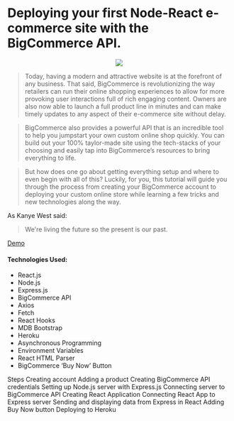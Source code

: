 # Deploying your first Node-React e-commerce site with the BigCommerce API. 

<p align="center">
    <img src="https://imgur.com/3qS6LaF.png">
</p>

>Today, having a modern and attractive website is at the forefront of any business. That said, BigCommerce is revolutionizing the way retailers can run their online shopping experiences to allow for more provoking user interactions full of rich engaging content. Owners are also now able to launch a full product line in minutes and can make timely updates to any aspect of their e-commerce site without delay.

>BigCommerce also provides a powerful API that is an incredible tool to help you jumpstart your own custom online shop quickly. You can build out your 100% taylor-made site using the tech-stacks of your choosing and easily tap into BigCommerce’s resources to bring everything to life. 

>But how does one go about getting everything setup and where to even begin with all of this? Luckily, for you, this tutorial will guide you through the process from creating your BigCommerce account to deploying your custom online store while learning a few tricks and new technologies along the way.

As Kanye West said:

> We're living the future so
> the present is our past.

[Demo](https://trailtoad.herokuapp.com)

#### Technologies Used:
- React.js
- Node.js
- Express.js
- BigCommerce API
- Axios
- Fetch
- React Hooks
- MDB Bootstrap
- Heroku
- Asynchronous Programming
- Environment Variables
- React HTML Parser
- BigCommerce ‘Buy Now’ Button
  
Steps
Creating account
Adding a product
Creating BigCommerce API credentials
Setting up Node.js server with Express.js
Connecting server to BigCommerce API
Creating React Application
Connecting React App to Express server
Sending and displaying data from Express in React
Adding Buy Now button
Deploying to Heroku
